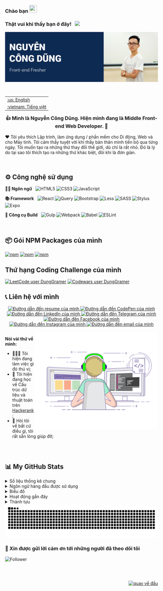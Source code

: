 <div id="top"></div>

### Chào bạn <img src="https://media.giphy.com/media/hvRJCLFzcasrR4ia7z/giphy.gif" width="25px" height="25px">


### Thật vui khi thấy bạn ở đây! &nbsp; ![](https://visitor-badge.glitch.me/badge?page_id=dunggramer.dunggramer)  
[![Cover](https://raw.githubusercontent.com/DungGramer/DungGramer/master/public/image/cover-readme.png)](https://github.com/DungGramer/)    



<br />

<table align="right">
 <tr><td><a href="https://github.com/DungGramer/DungGramer/blob/master/README.md">:us: English</a></td></tr>
 <tr><td><a href="https://github.com/Carol42/Carol42/blob/main/README-pt-br.md">:vietnam: Tiếng việt</a></td></tr>
</table>
 
### <div align="center">👍 Mình là Nguyễn Công Dũng. Hiện mình đang là Middle Front-end Web Developer.  🚀</div>
❤️ Tôi yêu thích Lập trình, làm ứng dụng / phần mềm cho Di động, Web và cho Máy tính. Tôi cảm thấy tuyệt vời khi thấy bản thân mình tiến bộ qua từng ngày. Tôi muốn tạo ra những thứ thay đổi thế giới, dù chỉ là rất nhỏ. Đó là lý do tại sao tôi thích tạo ra những thứ khác biệt, đôi khi là đơn giản.  

<br/>

## ⚙️ Công nghệ sử dụng
**✍🏼 Ngôn ngữ**  &nbsp; 
![HTML5](https://img.shields.io/badge/html5-%23E34F26.svg?style=for-the-badge&logo=html5&logoColor=white)
![CSS3](https://img.shields.io/badge/css3-%231572B6.svg?style=for-the-badge&logo=css3&logoColor=white)
	![JavaScript](https://img.shields.io/badge/javascript-%23323330.svg?style=for-the-badge&logo=javascript&logoColor=%23F7DF1E)

**📚 Framework**  &nbsp; 
![React](https://img.shields.io/badge/react-%2320232a.svg?style=for-the-badge&logo=react&logoColor=%2361DAFB)
![jQuery](https://img.shields.io/badge/jquery-%230769AD.svg?style=for-the-badge&logo=jquery&logoColor=white)
![Bootstrap](https://img.shields.io/badge/bootstrap-%23563D7C.svg?style=for-the-badge&logo=bootstrap&logoColor=white)
![Less](https://img.shields.io/badge/less-2B4C80?style=for-the-badge&logo=less&logoColor=white)
![SASS](https://img.shields.io/badge/SASS-hotpink.svg?style=for-the-badge&logo=SASS&logoColor=white)
![Stylus](https://img.shields.io/badge/stylus-%23ff6347.svg?style=for-the-badge&logo=stylus&logoColor=white)
![Expo](https://img.shields.io/badge/expo-1C1E24?style=for-the-badge&logo=expo&logoColor=#D04A37)

**🔨 Công cụ Build** &nbsp; 
![Gulp](https://img.shields.io/badge/GULP-%23CF4647.svg?style=for-the-badge&logo=gulp&logoColor=white)
![Webpack](https://img.shields.io/badge/webpack-%238DD6F9.svg?style=for-the-badge&logo=webpack&logoColor=black)
![Babel](https://img.shields.io/badge/Babel-F9DC3e?style=for-the-badge&logo=babel&logoColor=black)
![ESLint](https://img.shields.io/badge/ESLint-4B3263?style=for-the-badge&logo=eslint&logoColor=white)

<br />

## 📦 Gói NPM Packages của mình
[![npm](https://img.shields.io/npm/dt/type-detail?label=type-detail)](https://www.npmjs.com/package/type-detail)
[![npm](https://img.shields.io/npm/dt/constancy?label=constancy)](https://www.npmjs.com/package/constancy)
[![npm](https://img.shields.io/npm/dt/toc-generate?label=toc-generate)](https://www.npmjs.com/package/toc-generate)

## Thứ hạng Coding Challenge của mình
[![LeetCode user DungGramer](https://img.shields.io/badge/dynamic/json?style=flat-square&labelColor=black&color=%23ffa116&label=Solved&query=solvedOverTotal&url=https%3A%2F%2Fleetcode-badge.vercel.app%2Fapi%2Fusers%2FDungGramer&logo=leetcode&logoColor=yellow)](https://leetcode.com/DungGramer/)
[![Codewars user DungGramer](https://www.codewars.com/users/DungGramer/badges/micro)](https://www.codewars.com/users/DungGramer/)


## 📞 Liên hệ với mình 
<div align="center">  
<a href="https://dunggramer.github.io/DungGramer/">
    <img alt="Đường dẫn đến resume của mình" src="https://img.shields.io/static/v1?label&message=Resume/CV&color=E0234E&style=for-the-badge&logo=tmux&logoColor=whitesmoke" />
</a>
<a href="https://codepen.io/DungGramer">
    <img alt="Đường dẫn đến CodePen của mình" src="https://img.shields.io/static/v1?label&message=/DungGramer&color=000000&style=for-the-badge&logo=codepen" />
</a>
<a href="https://linkedin.com/in/DungGramer">
    <img alt="Đường dẫn đến LinkedIn của mình" src="https://img.shields.io/static/v1?label&message=/DungGramer&color=0A66C2&style=for-the-badge&logo=linkedin" />
</a>
<a href="https://t.me/DungGramer">
    <img alt="Đường dẫn đến Telegram của mình" src="https://img.shields.io/static/v1?label&message=@DungGramer&color=26A5E4&style=for-the-badge&logo=telegram&logoColor=whitesmoke" />
</a>
<a href="https://www.facebook.com/dung.dev.gramer/">
    <img alt="Đường dẫn đến Facebook của mình" src="https://img.shields.io/static/v1?label&message=dung.dev.gramer&color=2d87fb&style=for-the-badge&logo=facebook&logoColor=white" />
</a>
<a href="https://www.instagram.com/DungGramer/">
    <img alt="Đường dẫn đến Instagram của mình" src="https://img.shields.io/static/v1?label&message=@DungGramer&color=7E3ACE&style=for-the-badge&logo=instagram&logoColor=whitesmoke" />
</a>
<a href="mailto:dung.dev.gramer@gmail.com">
    <img alt="Đường dẫn đến email của mình" src="https://img.shields.io/static/v1?label&message=dung.dev.gramer@gmail.com&color=whitesmoke&style=for-the-badge&logo=gmail" />
</a>
</div>
  
<br /> 
  
<img align="right" alt="GIF" src="public/image/coding.gif" width="408" height="318" />

**Nói vài thứ về mình:**

- 👨🏻‍💻 Tôi hiện đang làm việc gì đó thú vị;
- 🚀 Tôi hiện đang học về Cấu trúc dữ liệu và thuật toán trên [Hackerank](https://www.hackerrank.com/DungGramer);
- 💬 Hỏi tôi về bất cứ điều gì, tôi rất sẵn lòng giúp đỡ;
<!-- - 📝 I regulary write articles on [hashnode](https://dunggramer.hashnode.dev/); -->
</br></br>
  
 
## 📊 My GitHub Stats

<details>
  <summary>Số liệu thống kê chung</summary>
  <img height="180em" src="https://github-readme-stats.vercel.app/api?username=DungGramer&show_icons=true&hide_border=true&&count_private=true&include_all_commits=true" />
</details>

<details>
    <summary>Ngôn ngữ hàng đầu được sử dụng</summary>
    <a href="https://github.com/anuraghazra/github-readme-stats">
        <img height=180em src="https://github-readme-stats.vercel.app/api/top-langs/?username=DungGramer&theme=midnight-purple&hide_border=true&layout=compact&custom_title=Most+Used+Languages*&langs_count=10" alt="most used languages" />
    </a>
    <p><b>*Lưu ý:</b> Các ngôn ngữ hàng đầu chỉ là thước đo của các ngôn ngữ của dự án mà tôi công khai và không phản ánh kinh nghiệm hoặc trình độ, kỹ năng của tôi.</p>
</details>

<details>
  <summary>Biểu đồ</summary>
  <img src="https://cr-skills-chart-widget.azurewebsites.net/api/api?username=DungGramer" />
</details>

<details>
  <summary>Hoạt động gần đây</summary>

<!--START_SECTION:activity-->
1. ❗️ Opened issue [#1](https://github.com/ed-roh/algorithms/issues/1) in [ed-roh/algorithms](https://github.com/ed-roh/algorithms)
2. 💪 Opened PR [#1046](https://github.com/EddieHubCommunity/awesome-github-profiles/pull/1046) in [EddieHubCommunity/awesome-github-profiles](https://github.com/EddieHubCommunity/awesome-github-profiles)
3. ❗️ Opened issue [#1045](https://github.com/EddieHubCommunity/awesome-github-profiles/issues/1045) in [EddieHubCommunity/awesome-github-profiles](https://github.com/EddieHubCommunity/awesome-github-profiles)
<!--END_SECTION:activity-->

</details>

<details>
  <summary>Thành tựu</summary> 
  <img src="https://metrics.lecoq.io/DungGramer?template=classic&base.header=0&base.activity=0&base.community=0&base.repositories=0&base.metadata=0&achievements=1&base.indepth=false&base.hireable=false&achievements.threshold=C&achievements.secrets=true&achievements.display=detailed&achievements.limit=7&config.timezone=Asia%2FSaigon" />
</details>

<img alt="github contribution snake animation" src="https://github.com/DungGramer/DungGramer/blob/metrics/github-contribution-grid-snake.svg">

### 🙏 Xin được gửi lời cảm ơn tới những người đã theo dõi tôi
<img alt="Follower" src="https://metrics.lecoq.io/DungGramer?template=classic&base.header=0&base.activity=0&base.community=0&base.repositories=0&base.metadata=0&people=1&base.indepth=false&base.hireable=false&people.limit=24&people.identicons=false&people.identicons.hide=false&people.size=28&people.types=followers&people.shuffle=false&config.timezone=Asia%2FSaigon">

<br><br>
<p align="right"><a href="#top"><img src="https://img.shields.io/static/v1?label&message=Quay+v%E1%BB%81+%C4%91%E1%BA%A7u&color=0d2a52&style=for-the-badge&logo" alt="quay về đầu" /></a></p>
